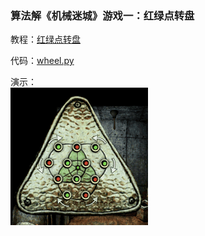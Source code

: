 
### 算法解《机械迷城》游戏一：红绿点转盘

教程：[红绿点转盘](https://www.poboke.com/study/machinarium-puzzle-game-wheel.html)

代码：[wheel.py](https://github.com/poboke/Machinarium/blob/master/wheel.py)

演示：  
![wheel](https://github.com/poboke/Machinarium/raw/master/images/wheel_1.gif)

